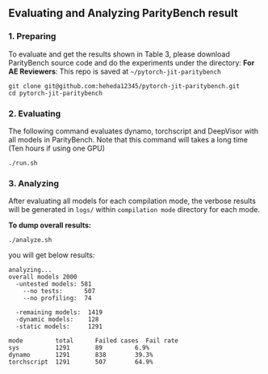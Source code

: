 ## Evaluating and Analyzing ParityBench result

### 1. Preparing

To evaluate and get the results shown in Table 3, please download ParityBench source code and do the experiments under the directory:
**For AE Reviewers**: This repo is saved at `~/pytorch-jit-paritybench`

```
git clone git@github.com:heheda12345/pytorch-jit-paritybench.git
cd pytorch-jit-paritybench
```

### 2. Evaluating 
The following command evaluates dynamo, torchscript and DeepVisor with all models in ParityBench. Note that this command will takes a long time (Ten hours if using one GPU)

```
./run.sh
```


### 3. Analyzing

After evaluating all models for each compilation mode, the verbose results will be generated in ```logs/``` within ```compilation mode``` directory for each mode. 


**To dump overall results:**
```
./analyze.sh
```

you will get below results:
```
analyzing...
overall models 2000
  -untested models: 581
    --no tests:      507
    --no profiling:  74

  -remaining models:  1419
  -dynamic models:    128
  -static models:     1291

mode         total      Failed cases  Fail rate
sys          1291       89         6.9%    
dynamo       1291       838        39.3%    
torchscript  1291       507        64.9%
```
